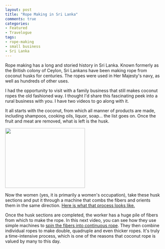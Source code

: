 ```yaml
---
layout: post
title: "Rope Making in Sri Lanka"
comments: true
categories:
- Featured
- Travelogue
tags:
- rope-making
- small business
- Sri Lanka
---
```

Rope making has a long and storied history in Sri Lanka. Known formerly as the British colony of Ceylon, Sri Lankans have been making rope from coconut husks for centuries. The ropes were used in Her Majesty's navy, as well as hundreds of other uses.

I had the opportunity to visit with a family business that still makes coconut ropes the old fashioned way. I thought I'd share this fascinating peek into a rural business with you. I have two videos to go along with it.

It all starts with the coconut, from which all manner of products are made, including shampoos, cooking oils, liquor, soap... the list goes on. Once the fruit and meat are removed, what is left is the husk.

<a href="http://blog.lesterpickerphoto.com/wp-content/uploads/2012/04/images.jpeg"><img class="size-full wp-image-2055" title="images" src="http://blog.lesterpickerphoto.com/wp-content/uploads/2012/04/images.jpeg" alt="" width="259" height="194"></a>

Now the women (yes, it is primarily a women's occupation), take these husk sections and put it through a machine that combs the fibers and orients them in the same direction. <a href="http://youtu.be/i16SnuxFpNs">Here is what that process looks like.</a>

Once the husk sections are completed, the worker has a huge pile of fibers from which to make the rope. In this next video, you can see how they use simple machines to <a href="http://youtu.be/A33xcEYkjec">spin the fibers into continuous rope</a>. They then combine individual ropes to make double, quadruple and even thicker ropes. It's truly a time-intensive process, which is one of the reasons that coconut rope is valued by many to this day.